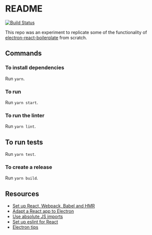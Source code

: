 # README

[![Build Status](https://travis-ci.com/rheber/my-electron-app.svg?branch=master)](https://travis-ci.com/rheber/my-electron-app)

This repo was an experiment to replicate some of the functionality of
[electron-react-boilerplate](https://github.com/chentsulin/electron-react-boilerplate)
from scratch.

## Commands

### To install dependencies

Run `yarn`.

### To run

Run `yarn start`.

### To run the linter

Run `yarn lint`.

## To run tests

Run `yarn test`.

### To create a release

Run `yarn build`.

## Resources

* [Set up React, Webpack, Babel and HMR](https://blog.usejournal.com/creatig-a-react-app-from-scratch-f3c693b84658)
* [Adapt a React app to Electron](https://medium.com/@kitze/%EF%B8%8F-from-react-to-an-electron-app-ready-for-production-a0468ecb1da3)
* [Use absolute JS imports](https://moduscreate.com/blog/es6-es2015-import-no-relative-path-webpack/)
* [Set up eslint for React](https://github.com/babel/babel-eslint/issues/6)
* [Electron tips](https://github.com/crilleengvall/electron-tutorial-app)

